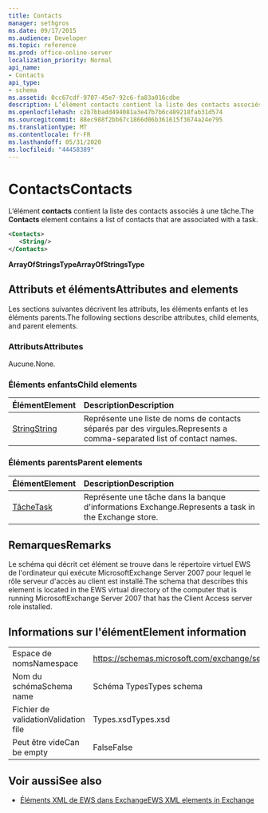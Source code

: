 ```yaml
---
title: Contacts
manager: sethgros
ms.date: 09/17/2015
ms.audience: Developer
ms.topic: reference
ms.prod: office-online-server
localization_priority: Normal
api_name:
- Contacts
api_type:
- schema
ms.assetid: 0cc67cdf-9707-45e7-92c6-fa83a016cdbe
description: L’élément contacts contient la liste des contacts associés à une tâche.
ms.openlocfilehash: c2b7bbadd494081a3e47b7b6c489218fab31d574
ms.sourcegitcommit: 88ec988f2bb67c1866d06b361615f3674a24e795
ms.translationtype: MT
ms.contentlocale: fr-FR
ms.lasthandoff: 05/31/2020
ms.locfileid: "44458389"
---
```

# <a name="contacts"></a><span data-ttu-id="e6c2d-103">Contacts</span><span class="sxs-lookup"><span data-stu-id="e6c2d-103">Contacts</span></span>

<span data-ttu-id="e6c2d-104">L’élément **contacts** contient la liste des contacts associés à une tâche.</span><span class="sxs-lookup"><span data-stu-id="e6c2d-104">The **Contacts** element contains a list of contacts that are associated with a task.</span></span> 
  
```xml
<Contacts>
   <String/>
</Contacts>
```

 <span data-ttu-id="e6c2d-105">**ArrayOfStringsType**</span><span class="sxs-lookup"><span data-stu-id="e6c2d-105">**ArrayOfStringsType**</span></span>
## <a name="attributes-and-elements"></a><span data-ttu-id="e6c2d-106">Attributs et éléments</span><span class="sxs-lookup"><span data-stu-id="e6c2d-106">Attributes and elements</span></span>

<span data-ttu-id="e6c2d-107">Les sections suivantes décrivent les attributs, les éléments enfants et les éléments parents.</span><span class="sxs-lookup"><span data-stu-id="e6c2d-107">The following sections describe attributes, child elements, and parent elements.</span></span>
  
### <a name="attributes"></a><span data-ttu-id="e6c2d-108">Attributs</span><span class="sxs-lookup"><span data-stu-id="e6c2d-108">Attributes</span></span>

<span data-ttu-id="e6c2d-109">Aucune.</span><span class="sxs-lookup"><span data-stu-id="e6c2d-109">None.</span></span>
  
### <a name="child-elements"></a><span data-ttu-id="e6c2d-110">Éléments enfants</span><span class="sxs-lookup"><span data-stu-id="e6c2d-110">Child elements</span></span>

|<span data-ttu-id="e6c2d-111">**Élément**</span><span class="sxs-lookup"><span data-stu-id="e6c2d-111">**Element**</span></span>|<span data-ttu-id="e6c2d-112">**Description**</span><span class="sxs-lookup"><span data-stu-id="e6c2d-112">**Description**</span></span>|
|:-----|:-----|
|[<span data-ttu-id="e6c2d-113">String</span><span class="sxs-lookup"><span data-stu-id="e6c2d-113">String</span></span>](string.md) <br/> |<span data-ttu-id="e6c2d-114">Représente une liste de noms de contacts séparés par des virgules.</span><span class="sxs-lookup"><span data-stu-id="e6c2d-114">Represents a comma-separated list of contact names.</span></span>  <br/> |
   
### <a name="parent-elements"></a><span data-ttu-id="e6c2d-115">Éléments parents</span><span class="sxs-lookup"><span data-stu-id="e6c2d-115">Parent elements</span></span>

|<span data-ttu-id="e6c2d-116">**Élément**</span><span class="sxs-lookup"><span data-stu-id="e6c2d-116">**Element**</span></span>|<span data-ttu-id="e6c2d-117">**Description**</span><span class="sxs-lookup"><span data-stu-id="e6c2d-117">**Description**</span></span>|
|:-----|:-----|
|[<span data-ttu-id="e6c2d-118">Tâche</span><span class="sxs-lookup"><span data-stu-id="e6c2d-118">Task</span></span>](task.md) <br/> |<span data-ttu-id="e6c2d-119">Représente une tâche dans la banque d'informations Exchange.</span><span class="sxs-lookup"><span data-stu-id="e6c2d-119">Represents a task in the Exchange store.</span></span>  <br/> |
   
## <a name="remarks"></a><span data-ttu-id="e6c2d-120">Remarques</span><span class="sxs-lookup"><span data-stu-id="e6c2d-120">Remarks</span></span>

<span data-ttu-id="e6c2d-121">Le schéma qui décrit cet élément se trouve dans le répertoire virtuel EWS de l'ordinateur qui exécute MicrosoftExchange Server 2007 pour lequel le rôle serveur d'accès au client est installé.</span><span class="sxs-lookup"><span data-stu-id="e6c2d-121">The schema that describes this element is located in the EWS virtual directory of the computer that is running MicrosoftExchange Server 2007 that has the Client Access server role installed.</span></span>
  
## <a name="element-information"></a><span data-ttu-id="e6c2d-122">Informations sur l'élément</span><span class="sxs-lookup"><span data-stu-id="e6c2d-122">Element information</span></span>

|||
|:-----|:-----|
|<span data-ttu-id="e6c2d-123">Espace de noms</span><span class="sxs-lookup"><span data-stu-id="e6c2d-123">Namespace</span></span>  <br/> |https://schemas.microsoft.com/exchange/services/2006/types  <br/> |
|<span data-ttu-id="e6c2d-124">Nom du schéma</span><span class="sxs-lookup"><span data-stu-id="e6c2d-124">Schema name</span></span>  <br/> |<span data-ttu-id="e6c2d-125">Schéma Types</span><span class="sxs-lookup"><span data-stu-id="e6c2d-125">Types schema</span></span>  <br/> |
|<span data-ttu-id="e6c2d-126">Fichier de validation</span><span class="sxs-lookup"><span data-stu-id="e6c2d-126">Validation file</span></span>  <br/> |<span data-ttu-id="e6c2d-127">Types.xsd</span><span class="sxs-lookup"><span data-stu-id="e6c2d-127">Types.xsd</span></span>  <br/> |
|<span data-ttu-id="e6c2d-128">Peut être vide</span><span class="sxs-lookup"><span data-stu-id="e6c2d-128">Can be empty</span></span>  <br/> |<span data-ttu-id="e6c2d-129">False</span><span class="sxs-lookup"><span data-stu-id="e6c2d-129">False</span></span>  <br/> |
   
## <a name="see-also"></a><span data-ttu-id="e6c2d-130">Voir aussi</span><span class="sxs-lookup"><span data-stu-id="e6c2d-130">See also</span></span>



- [<span data-ttu-id="e6c2d-131">Éléments XML de EWS dans Exchange</span><span class="sxs-lookup"><span data-stu-id="e6c2d-131">EWS XML elements in Exchange</span></span>](ews-xml-elements-in-exchange.md)

